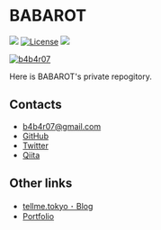 #  BABAROT

[![](https://img.shields.io/badge/author-BABAROT-yellow.svg?style=flat-square)][author]
[![License](http://img.shields.io/badge/license-MIT-blue.svg?style=flat-square)][license]
[![](https://img.shields.io/github/issues/b4b4r07/b4b4r07.svg?style=flat-square)][issues]

[author]: http://b4b4r07.com
[license]: https://raw.githubusercontent.com/b4b4r07/dotfiles/master/doc/LICENSE-MIT.txt
[issues]: https://github.com/b4b4r07/issues

[![b4b4r07](http://www.gravatar.com/avatar/8238c3c0be55b887aa9d6d59bfefa504.png)](https://twitter.com/intent/follow?screen_name=b4b4r07 "Follow @b4b4r07 on Twitter")

Here is BABAROT's private repogitory.

## Contacts

- <b4b4r07@gmail.com>
- [GitHub](https://github.com/b4b4r07)
- [Twitter](https://twitter.com/b4b4r07)
- [Qiita](https://qiita.com/b4b4r07)

## Other links

- [tellme.tokyo ･ Blog](http://tellme.tokyo)
- [Portfolio](http://b4b4r07.com/portfolio)